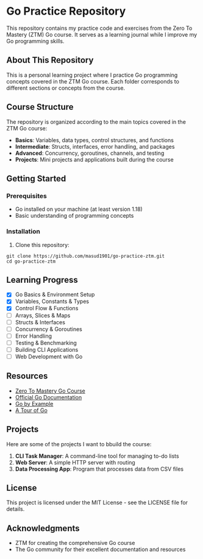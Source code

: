 # Go Practice Repository

This repository contains my practice code and exercises from the Zero To Mastery (ZTM) Go course. It serves as a learning journal while I improve my Go programming skills.

## About This Repository

This is a personal learning project where I practice Go programming concepts covered in the ZTM Go course. Each folder corresponds to different sections or concepts from the course.

## Course Structure

The repository is organized according to the main topics covered in the ZTM Go course:

- **Basics**: Variables, data types, control structures, and functions
- **Intermediate**: Structs, interfaces, error handling, and packages
- **Advanced**: Concurrency, goroutines, channels, and testing
- **Projects**: Mini projects and applications built during the course

## Getting Started

### Prerequisites

- Go installed on your machine (at least version 1.18)
- Basic understanding of programming concepts

### Installation

1. Clone this repository:
```
git clone https://github.com/masud1901/go-practice-ztm.git
cd go-practice-ztm
```

## Learning Progress

- [x] Go Basics & Environment Setup
- [x] Variables, Constants & Types
- [x] Control Flow & Functions
- [ ] Arrays, Slices & Maps
- [ ] Structs & Interfaces
- [ ] Concurrency & Goroutines
- [ ] Error Handling
- [ ] Testing & Benchmarking
- [ ] Building CLI Applications
- [ ] Web Development with Go

## Resources

- [Zero To Mastery Go Course](https://zerotomastery.io/courses/learn-golang/)
- [Official Go Documentation](https://golang.org/doc/)
- [Go by Example](https://gobyexample.com/)
- [A Tour of Go](https://tour.golang.org/)

## Projects

Here are some of the projects I want to bbuild the course:

1. **CLI Task Manager**: A command-line tool for managing to-do lists
2. **Web Server**: A simple HTTP server with routing
3. **Data Processing App**: Program that processes data from CSV files

## License

This project is licensed under the MIT License - see the LICENSE file for details.

## Acknowledgments

- ZTM for creating the comprehensive Go course
- The Go community for their excellent documentation and resources

